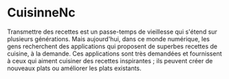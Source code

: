 # CuisinneNc
Transmettre des recettes est un passe-temps de vieillesse qui s'étend sur plusieurs générations. Mais aujourd'hui, dans ce monde numérique, les gens recherchent des applications qui proposent de superbes recettes de cuisine, à la demande. Ces applications sont très demandées et fournissent à ceux qui aiment cuisiner des recettes inspirantes ; ils peuvent créer de nouveaux plats ou améliorer les plats existants.
